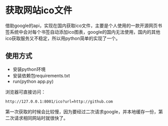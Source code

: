 # 获取网站ico文件

借助google的api，实现在国内获取ico文件，主要是个人使用的一款开源网页书签系统中会对每个书签自动添加ico图表，google的国内无法使用，国内的其他ico获取服务又不稳定，所以用python简单的实现了一个。

## 使用方式

- 安装python环境
- 安装依赖包requirements.txt
- run(python app.py)

浏览器可直接访问：
```
http://127.0.0.1:8001/ico?url=http://github.com
```

第一次获取的时候会比较慢，因为要经过二次请求google，并本地缓存一份，第二次请求相同网站时就很快了。
